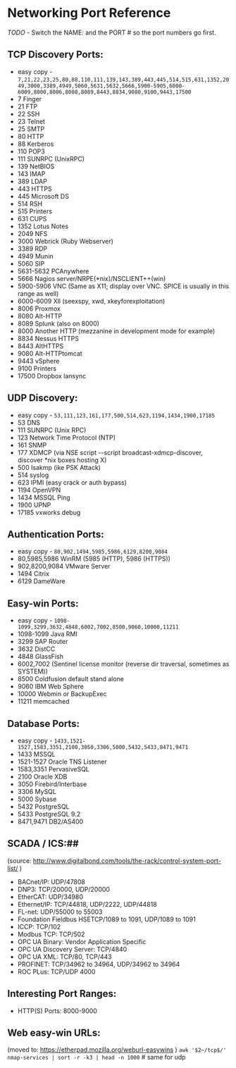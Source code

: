 # Networking Port Reference #
*TODO* - Switch the NAME: and the PORT # so the port numbers go first.

## TCP Discovery Ports: ##
 * easy copy - `7,21,22,23,25,80,88,110,111,139,143,389,443,445,514,515,631,1352,2049,3000,3389,4949,5060,5631,5632,5666,5900-5905,6000-6009,8000,8006,8080,8089,8443,8834,9080,9100,9443,17500`
 * 7 Finger
 * 21 FTP
 * 22 SSH
 * 23 Telnet
 * 25 SMTP
 * 80 HTTP
 * 88 Kerberos
 * 110 POP3
 * 111 SUNRPC (UnixRPC)
 * 139 NetBIOS
 * 143 IMAP
 * 389 LDAP
 * 443 HTTPS
 * 445 Microsoft DS
 * 514 RSH
 * 515 Printers
 * 631 CUPS
 * 1352 Lotus Notes
 * 2049 NFS
 * 3000 Webrick (Ruby Webserver)
 * 3389 RDP
 * 4949 Munin
 * 5060 SIP
 * 5631-5632 PCAnywhere
 * 5666 Nagios server/NRPE(*nix)/NSCLIENT++(win)
 * 5900-5906 VNC (Same as X11; display over VNC. SPICE is usually in this range as well)
 * 6000-6009 Xll (seexspy, xwd, xkeyforexploitation)
 * 8006 Proxmox
 * 8080 Alt-HTTP
 * 8089 Splunk (also on 8000)
 * 8000 Another HTTP (mezzanine in development mode for example)
 * 8834 Nessus HTTPS
 * 8443 AltHTTPS
 * 9080 Alt-HTTPtomcat
 * 9443 vSphere
 * 9100 Printers
 * 17500 Dropbox lansync

## UDP Discovery: ##
 * easy copy - `53,111,123,161,177,500,514,623,1194,1434,1900,17185`
 * 53 DNS
 * 111 SUNRPC (Unix RPC)
 * 123 Network Time Protocol (NTP)
 * 161 SNMP
 * 177 XDMCP (via NSE script --script broadcast-xdmcp-discover, discover *nix boxes hosting X)
 * 500 Isakmp (ike PSK Attack)
 * 514 syslog
 * 623 IPMI (easy crack or auth bypass)
 * 1194 OpenVPN
 * 1434 MSSQL Ping
 * 1900 UPNP
 * 17185 vxworks debug

## Authentication Ports: ##
 * easy copy - `80,902,1494,5985,5986,6129,8200,9084`
 * 80,5985,5986 WinRM (5985 (HTTP), 5986 (HTTPS))
 * 902,8200,9084 VMware Server
 * 1494 Citrix
 * 6129 DameWare

## Easy-win Ports: ##
 * easy copy - `1098-1099,3299,3632,4848,6002,7002,8500,9060,10000,11211`
 * 1098-1099 Java RMI
 * 3299 SAP Router
 * 3632 DistCC
 * 4848 GlassFish
 * 6002,7002 (Sentinel license monitor (reverse dir traversal, sometimes as SYSTEM))
 * 8500 Coldfusion default stand alone
 * 9060 IBM Web Sphere
 * 10000 Webmin or BackupExec
 * 11211 memcached

## Database Ports: ##
 * easy copy - `1433,1521-1527,1583,3351,2100,3050,3306,5000,5432,5433,8471,9471`
 * 1433 MSSQL
 * 1521-1527 Oracle TNS Listener
 * 1583,3351 PervasiveSQL
 * 2100 Oracle XDB
 * 3050 Firebird/Interbase
 * 3306 MySQL
 * 5000 Sybase
 * 5432 PostgreSQL
 * 5433 PostgreSQL 9.2
 * 8471,9471 DB2/AS400

## SCADA / ICS:##
(source: http://www.digitalbond.com/tools/the-rack/control-system-port-list/ )
 * BACnet/IP: UDP/47808
 * DNP3: TCP/20000, UDP/20000
 * EtherCAT: UDP/34980
 * Ethernet/IP: TCP/44818, UDP/2222, UDP/44818
 * FL-net: UDP/55000 to 55003
 * Foundation Fieldbus HSETCP/1089 to 1091, UDP/1089 to 1091
 * ICCP: TCP/102
 * Modbus TCP: TCP/502
 * OPC UA Binary: Vendor Application Specific
 * OPC UA Discovery Server: TCP/4840
 * OPC UA XML: TCP/80, TCP/443
 * PROFINET: TCP/34962 to 34964, UDP/34962 to 34964
 * ROC PLus: TCP/UDP 4000

## Interesting Port Ranges: ##
 * HTTP(S) Ports: 8000-9000

## Web easy-win URLs: ##
(moved to: https://etherpad.mozilla.org/weburl-easywins )
`awk '$2~/tcp$/' nmap-services | sort -r -k3 | head -n 1000` # same for udp